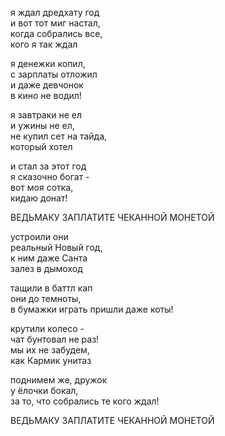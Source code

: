 я ждал дредхату год  
и вот тот миг настал,  
когда собрались все,  
кого я так ждал    

я денежки копил,   
с зарплаты отложил  
и даже девчонок   
в кино не водил!  

я завтраки не ел   
и ужины не ел,  
не купил сет на тайда,   
который хотел   

и стал за этот год  
я сказочно богат -   
вот моя сотка,  
кидаю донат!  

ВЕДЬМАКУ ЗАПЛАТИТЕ ЧЕКАННОЙ МОНЕТОЙ  

устроили они  
реальный Новый год,   
к ним даже Санта   
залез в дымоход  

тащили в баттл кап   
они до темноты,   
в бумажки играть
пришли даже коты!  

крутили колесо -   
чат бунтовал не раз!  
мы их не забудем,  
как Кармик унитаз  

поднимем же, дружок   
у ёлочки бокал,    
за то, что собрались 
те кого ждал!  

ВЕДЬМАКУ ЗАПЛАТИТЕ ЧЕКАННОЙ МОНЕТОЙ  
